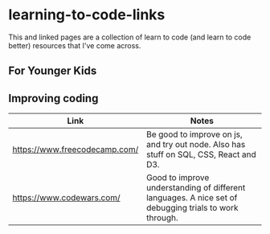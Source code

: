 # learning-to-code-links

This and linked pages are a collection of learn to code (and learn to code better) resources that I've come across.

## For Younger Kids



## Improving coding

Link | Notes
-----|------
https://www.freecodecamp.com/ | Be good to improve on js, and try out node.  Also has stuff on SQL, CSS, React and D3.
https://www.codewars.com/ | Good to improve understanding of different languages.  A nice set of debugging trials to work through.
